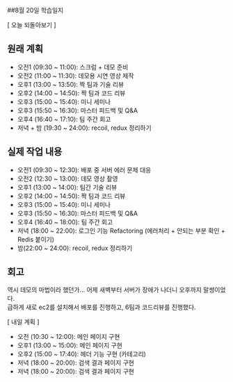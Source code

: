 ##8월 20일 학습일지

[ 오늘 되돌아보기 ]

## 원래 계획

- 오전1 (09:30 ~ 11:00): 스크럼 + 데모 준비
- 오전2 (11:00 ~ 11:30): 데모용 시연 영상 제작
- 오후1 (13:00 ~ 13:50): 짝 팀과 기술 리뷰
- 오후2 (14:00 ~ 14:50): 짝 팀과 코드 리뷰
- 오후3 (15:00 ~ 15:40): 미니 세미나
- 오후3 (15:50 ~ 16:30): 마스터 피드백 및 Q&A
- 오후4 (16:40 ~ 17:10): 팀 주간 회고
- 저녁 + 밤 (19:30 ~ 24:00): recoil, redux 정리하기

## 실제 작업 내용

- 오전1 (09:30 ~ 12:30): 배포 중 서버 에러 문제 대응
- 오전2 (12:30 ~ 13:00): 데모 영상 촬영
- 오후1 (13:00 ~ 14:00): 팀간 기술 리뷰
- 오후2 (14:00 ~ 14:50): 짝 팀과 코드 리뷰
- 오후3 (15:00 ~ 15:40): 미니 세미나
- 오후3 (15:50 ~ 16:30): 마스터 피드백 및 Q&A
- 오후4 (16:40 ~ 18:00): 팀 주간 회고
- 저녁 (18:00 ~ 22:00): 로그인 기능 Refactoring (에러처리 + 안되는 부분 확인 + Redis 붙이기)
- 밤(22:00 ~ 24:00): recoil, redux 정리하기

## 회고

역시 데모의 마법이라 했던가... 어제 새벽부터 서버가 장애가 나더니 오후까지 말썽이었다.  
급하게 새로 ec2를 설치해서 배포를 진행하고, 6팀과 코드리뷰를 진행했다.

[ 내일 계획 ]

- 오전 (10:30 ~ 12:00): 메인 페이지 구현
- 오후1 (13:00 ~ 15:00): 메인 페이지 구현
- 오후2 (15:00 ~ 17:40): 헤더 기능 구현 (카테고리)
- 저녁 (18:00 ~ 20:00): 검색 결과 페이지 구현
- 저녁 (18:00 ~ 20:00): 검색 결과 페이지 구현
